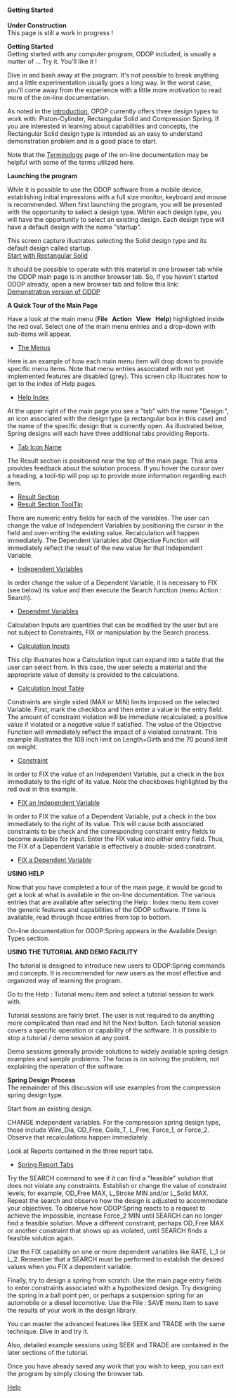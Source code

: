 #### Getting Started   

**Under Construction**   
This page is still a work in progress !

**Getting Started**   
 Getting started with any computer program, ODOP included, 
 is usually a matter of ...  Try it.  You'll like it !   
 
 Dive in and bash away at the program. 
 It's not possible to break anything and a little experimentation
 usually goes a long way.  In the worst case, you'll come away from the
 experience with a little more motivation to read more of the on-line documentation.

As noted in the [introduction](../About/intro), OPOP currently offers three
design types to work with: Piston-Cylinder, Rectangular Solid and Compression Spring. 
If you are interested in learning about capabilities and concepts,
the Rectangular Solid design type is intended as an easy to understand 
demonstration problem and is a good place to start.

Note that the [Terminology](terminology) page of the on-line documentation may be 
helpful with some of the terms utilized here.


**Launching the program**   

While it is possible to use the ODOP software from a mobile device,
establishing initial impressions with a full size monitor, keyboard and mouse
is recommended.
When first launching the program, 
you will be presented with the opportunity to select a design type.
Within each design type, you will have the opportunity to select an existing design.
Each design type will have a default design with the name "startup".

This screen capture illustrates selecting the Solid design type 
and its default design called startup.   
[Start with Rectangular Solid](./png/SelectSolid.png)

It should be possible to operate with this material in one
browser tab while the ODOP main page is in another browser tab.
So, if you haven't started ODOP already, 
open a new browser tab and follow this link:   
[Demonstration version of ODOP](https://odop.herokuapp.com/)


**A Quick Tour of the Main Page**

Have a look at the main menu (**File &nbsp; Action &nbsp; View &nbsp; Help**) 
highlighted inside the red oval.
Select one of the main menu entries and a drop-down with sub-items will appear.   
* [The Menus](./png/MainMenu.png)   

Here is an example of how each main menu item will drop down to provide 
specific menu items.
Note that menu entries associated with not yet implemented features are disabled (grey).
This screen clip illustrates how to get to the index of Help pages.   
* [Help Index](./png/HelpIndex.png)   

At the upper right of the main page you see a "tab" with the name "Design:",
an icon associated with the design type (a rectangular box in this case) and
the name of the specific design that is currently open.
As illustrated below, Spring designs will each have 
three additional tabs providing Reports.
* [Tab Icon Name](./png/TabIconName.png)   

The Result section is positioned near the top of the main page.
This area provides feedback about the solution process.
If you hover the cursor over a heading, a tool-tip will pop up to
provide more information regarding each item.
* [Result Section](./png/ResultSection.png)   
* [Result Section ToolTip](./png/ResultSectionToolTip.png)   

There are numeric entry fields for each of the variables.
The user can change the value of Independent Variables by positioning
the cursor in the field and over-writing the existing value.
Recalculation will happen immediately.
The Dependent Variables abd Objective Function will immediately
reflect the result of the new value for that Independent Variable.
* [Independent Variables](./png/Independent.png)   

In order change the value of a Dependent Variable, it is necessary
to FIX (see below) its value and then execute the Search function
(menu Action : Search).
* [Dependent Variables](./png/Dependent.png)   

Calculation Inputs are quantities that can be modified by the user
but are not subject to Constraints, FIX or manipulation by the Search process.
* [Calculation Inputs](./png/CalcInput.png)   

This clip illustrates how a Calculation Input can expand into a table 
that the user can select from.
In this case, the user selects a material and the appropriate value of
density is provided to the calculations.
* [Calculation Input Table](./png/CalcInputTable.png)   

Constraints are single sided (MAX or MIN) limits imposed on the 
selected Variable. 
First, mark the checkbox and then enter a value in the entry field.
The amount of constraint violation will be immediate recalculated;
a positive value if violated or a negative value if satisfied.
The value of the Objective Function will immediately reflect the 
impact of a violated constraint.
This example illustrates the 108 inch limit on Length+Girth
and the 70 pound limit on weight.
* [Constraint](./png/Constraint.png)   

In order to FIX the value of an Independent Variable, put a check
in the box immediately to the right of its value.
Note the checkboxes highlighted by the red oval in  this example.
* [FIX an Independent Variable](./png/IV_Fix.png)   

In order to FIX the value of a Dependent Variable, put a check 
in the box immediately to the right of its value.
This will cause both associated constraints to be check and the 
corresponding constraint entry fields to become available for input.
Enter the FIX value into either entry field.
Thus, the FIX of a Dependent Variable is effectively a double-sided constraint.
* [FIX a Dependent Variable](./png/DV_Fix.png)   


**USING HELP**   

 Now that you have completed a tour of the main page,
 it would be good to get a look at what is available 
 in the on-line documentation. 
 The various entries that are available after selecting the Help : Index menu item
 cover the generic features and capabilities of the ODOP software.
 If time is available, read through those entries from top to bottom.
 
 On-line documentation for ODOP:Spring appears in the Available Design Types section.


**USING THE TUTORIAL AND DEMO FACILITY**   

 The tutorial is designed to introduce new users to ODOP:Spring commands and concepts. 
 It is recommended for new users as the most effective and
 organized way of learning the program.  
 
Go to the Help : Tutorial menu item and select a tutorial session to work with.

Tutorial sessions are fairly brief.
The user is not required to do anything more complicated than
read and hit the Next button.
Each tutorial session covers a specific operation or capability of the software.
It is possible to stop a tutorial / demo session at any point.

Demo sessions generally provide solutions to widely available spring
design examples and sample problems.
The focus is on solving the problem, not explaining the operation of the software.


**Spring Design Process**   
The remainder of this discussion will use examples from
the compression spring design type.

Start from an existing design.

CHANGE independent variables.
For the compression spring design type, those include
  Wire\_Dia, OD_Free, Coils\_T, L\_Free, Force\_1, or Force\_2.
 Observe that recalculations happen immediately.
 
 Look at Reports contained in the three report tabs.
 * [Spring Report Tabs](./png/SpringReportTabs.png)   
 
 Try the SEARCH command to see if it can find a "feasible" solution that
 does not violate any constraints. 
 Establish or change the value of constraint levels; 
 for example,  OD\_Free MAX, L\_Stroke MIN and/or L\_Solid MAX. 
 Repeat the  search and observe how the design is adjusted to accommodate 
 your objectives. 
 To observe how ODOP:Spring reacts to a request to achieve the impossible, 
 increase Force\_2 MIN until SEARCH can no longer find a feasible solution. 
 Move a different constraint, perhaps OD\_Free MAX or another
 constraint that shows up as violated, until SEARCH finds a feasible
 solution again.
 
 Use the FIX capability on one or more dependent variables like 
 RATE, L\_1 or L\_2. 
 Remember that a SEARCH must be performed to establish the desired
 values when you FIX a dependent variable.

 Finally, try to design a spring from scratch. 
 Use the main page entry fields to enter constraints
 associated with a hypothesized design.  Try designing the spring in a ball
 point pen, or perhaps a suspension spring for an automobile or a diesel
 locomotive.  Use the File : SAVE menu item to save the results of your work in 
 the design library.
 
 You can master the advanced features like SEEK and TRADE with the same technique. 
 Dive in and try it. 
 
 Also,  detailed example sessions using SEEK and TRADE are contained in the later
 sections of the tutorial.
 
 Once you have already saved any work that you wish to keep, you can exit the program by
 simply closing the browser tab.

 
[Help](./)
